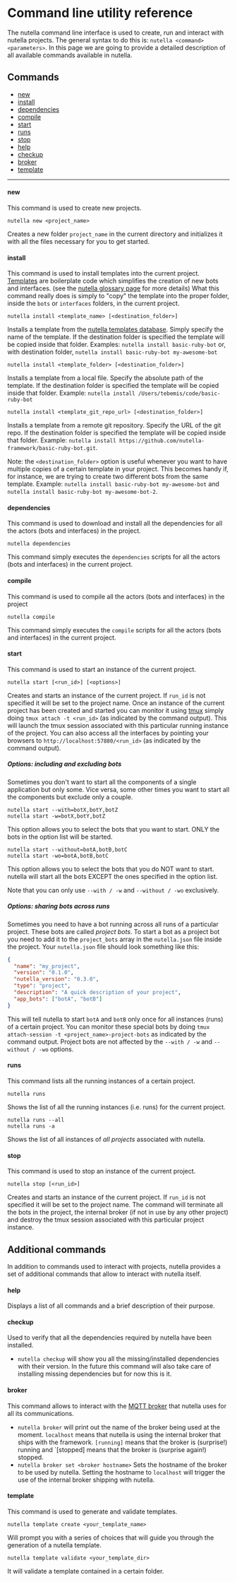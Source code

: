 # Command line utility reference
The nutella command line interface is used to create, run and interact with nutella projects. The general syntax to do this is: `nutella <command> <parameters>`. In this page we are going to provide a detailed description of all available commands available in nutella.

## Commands
- [new](#new)
- [install](#install)
- [dependencies](#dependencies)
- [compile](#compile)
- [start](#start)
- [runs](#runs)
- [stop](#stop)
- [help](#help)
- [checkup](#checkup)
- [broker](#broker)
- [template](#template)

***

#### new
This command is used to create new projects.
```
nutella new <project_name>
``` 
Creates a new folder `project_name` in the current directory and initializes it with all the files necessary for you to get started.


#### install
This command is used to install templates into the current project. 
[Templates](Templates) are boilerplate code which simplifies the creation of new bots and interfaces. (see the [nutella glossary page](Nutella-glossary) for more details) What this command really does is simply to "copy" the template into the proper folder, inside the `bots` or `interfaces` folders, in the current project.

```
nutella install <template_name> [<destination_folder>]
```
Installs a template from the [nutella templates database](Templates#templates-database). Simply specify the name of the template. If the destination folder is specified the template will be copied inside that folder. Examples: `nutella install basic-ruby-bot` or, with destination folder, `nutella install basic-ruby-bot my-awesome-bot`

```
nutella install <template_folder> [<destination_folder>]
``` 
Installs a template from a local file. Specify the absolute path of the template. If the destination folder is specified the template will be copied inside that folder. Example: `nutella install /Users/tebemis/code/basic-ruby-bot`
```
nutella install <template_git_repo_url> [<destination_folder>]
``` 
Installs a template from a remote git repository. Specify the URL of the git repo. If the destination folder is specified the template will be copied inside that folder. Example: `nutella install https://github.com/nutella-framework/basic-ruby-bot.git`.

Note: the `<destination_folder>` option is useful whenever you want to have multiple copies of a certain template in your project. This becomes handy if, for instance, we are trying to create two different bots from the same template. Example: `nutella install basic-ruby-bot my-awesome-bot` and `nutella install basic-ruby-bot my-awesome-bot-2`.

#### dependencies
This command is used to download and install all the dependencies for all the actors (bots and interfaces) in the project.
```
nutella dependencies
```
This command simply executes the `dependencies` scripts for all the actors (bots and interfaces) in the current project.

#### compile
This command is used to compile all the actors (bots and interfaces) in the project
```
nutella compile
```
This command simply executes the `compile` scripts for all the actors (bots and interfaces) in the current project.

#### start
This command is used to start an instance of the current project.
```
nutella start [<run_id>] [<options>]
```
Creates and starts an instance of the current project. If `run_id` is not specified it will be set to the project name. Once an instance of the current project has been created and started you can monitor it using [tmux](http://tmux.sourceforge.net/) simply doing `tmux attach -t <run_id>` (as indicated by the command output). This will launch the tmux session associated with this particular running instance of the project. You can also access all the interfaces by pointing your browsers to `http://localhost:57880/<run_id>` (as indicated by the command output).

##### Options: including and excluding bots
Sometimes you don't want to start all the components of a single application but only some. Vice versa, some other times you want to start all the components but exclude only a couple.
```
nutella start --with=botX,botY,botZ
nutella start -w=botX,botY,botZ
```
This option allows you to select the bots that you want to start. ONLY the bots in the option list will be started.
```
nutella start --without=botA,botB,botC
nutella start -wo=botA,botB,botC
```
This option allows you to select the bots that you do NOT want to start. nutella will start all the bots EXCEPT the ones specified in the option list.

Note that you can only use `--with / -w` and `--without / -wo` exclusively.

##### Options: sharing bots across runs
Sometimes you need to have a bot running across all runs of a particular project. These bots are called _project bots_. To start a bot as a project bot you need to add it to the `project_bots` array in the `nutella.json` file inside the project. Your `nutella.json` file should look something like this:
```json
{
  "name": "my_project",
  "version": "0.1.0",
  "nutella_version": "0.3.0",
  "type": "project",
  "description": "A quick description of your project",
  "app_bots": ["botA", "botB"]
}
```
This will tell nutella to start `botA` and `botB` only once for all instances (runs) of a certain project. You can monitor these special bots by doing `tmux attach-session -t <project_name>-project-bots` as indicated by the command output. Project bots are not affected by the `--with / -w` and `--without / -wo` options.

#### runs
This command lists all the running instances of a certain project.
```
nutella runs 
```
Shows the list of all the running instances (i.e. runs) for the current project.


```
nutella runs --all
nutella runs -a
```
Shows the list of all instances of _all projects_ associated with nutella.


#### stop
This command is used to stop an instance of the current project.
```
nutella stop [<run_id>]
```
Creates and starts an instance of the current project. If `run_id` is not specified it will be set to the project name. The command will terminate all the bots in the project, the internal broker (if not in use by any other project) and destroy the tmux session associated with this particular project instance.


## Additional commands
In addition to commands used to interact with projects, nutella provides a set of additional commands that allow to interact with nutella itself.

#### help
Displays a list of all commands and a brief description of their purpose.

#### checkup
Used to verify that all the dependencies required by nutella have been installed. 
- `nutella checkup` will show you all the missing/installed dependencies with their version. In the future this command will also take care of installing missing dependencies but for now this is it.

#### broker
This command allows to interact with the [MQTT broker](http://en.wikipedia.org/wiki/MQTT) that nutella uses for all its communications. 
- `nutella broker` will print out the name of the broker being used at the moment. `localhost` means that nutella is using the internal broker that ships with the framework. `[running]` means that the broker is (surprise!) running and `[stopped] means that the broker is (surprise again!) stopped.
- `nutella broker set <broker hostname>` Sets the hostname of the broker to be used by nutella. Setting the hostname to `localhost` will trigger the use of the internal broker shipping with nutella.

#### template
This command is used to generate and validate templates.
```
nutella template create <your_template_name>
```
Will prompt you with a series of choices that will guide you through the generation of a nutella template.
```
nutella template validate <your_template_dir>
```
It will validate a template contained in a certain folder.
